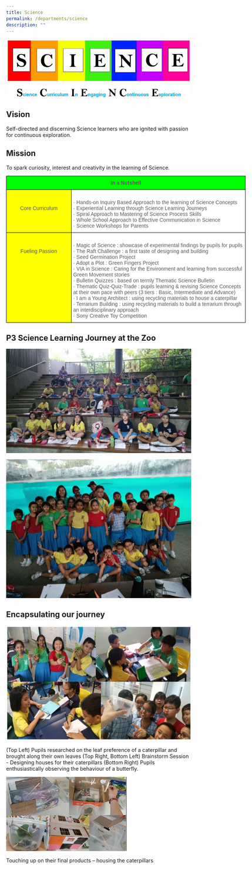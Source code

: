 ```yaml
---
title: Science
permalink: /departments/science
description: ""
---
```

![](/images/Science.jpeg)

## Vision

Self-directed and discerning Science learners who are ignited with passion for continuous exploration.  
  

## Mission

To spark curiosity, interest and creativity in the learning of Science.

<style type="text/css">
.tg  {border-collapse:collapse;border-spacing:0;}
.tg td{border-color:black;border-style:solid;border-width:1px;font-family:Arial, sans-serif;font-size:14px;
  overflow:hidden;padding:10px 5px;word-break:normal;}
.tg th{border-color:black;border-style:solid;border-width:1px;font-family:Arial, sans-serif;font-size:14px;
  font-weight:normal;overflow:hidden;padding:10px 5px;word-break:normal;}
.tg .tg-mzni{background-color:#FFF;color:#58595B;text-align:left;vertical-align:top}
.tg .tg-17il{background-color:#0F0;color:#58595B;font-weight:bold;text-align:center;vertical-align:top}
.tg .tg-yum2{background-color:#FF0;color:#58595B;text-align:center;vertical-align:top}
</style>
<table class="tg" style="undefined;table-layout: fixed; width: 652px">
<colgroup>
<col style="width: 177px">
<col style="width: 475px">
</colgroup>
<tbody>
  <tr>
    <td class="tg-17il" colspan="2">In a Nutshell</td>
  </tr>
  <tr>
    <td class="tg-yum2"><br><br>Core Curriculum</td>
    <td class="tg-mzni"><br>·       Hands-on Inquiry Based Approach to the learning of Science Concepts<br>·       Experiential Learning through Science Learning Journeys<br>·       Spiral Approach to Mastering of Science Process Skills<br>·       Whole School Approach to Effective Communication in Science<br>·       Science Workshops for Parents<br></td>
  </tr>
  <tr>
    <td class="tg-yum2"><br><br>Fueling Passion</td>
    <td class="tg-mzni"><br>·      Magic of Science : showcase of experimental findings by pupils for pupils<br>·      The Raft Challenge : a first taste of designing and building<br>·       Seed Germination Project<br>·       Adopt a Plot : Green Fingers Project<br>·       VIA in Science : Caring for the Environment and learning from successful Green Movement stories<br>·      Bulletin Quizzes : based on termly Thematic Science Bulletin<br>·       Thematic Quiz-Quiz-Trade : pupils learning &amp; revising Science Concepts at their own pace with peers             (3 tiers : Basic, Intermediate and Advance)<br>·       I am a Young Architect : using recycling materials to house a caterpillar<br>·      Terrarium Building : using recycling materials to build a terrarium through an interdisciplinary approach<br>·       Sony Creative Toy Competition</td>
  </tr>
</tbody>
</table>

## P3 Science Learning Journey at the Zoo

![](/images/zoo%201.jpeg)

![](/images/zoo2.jpeg)

## Encapsulating our journey

![](/images/butterfly%201.jpeg)

(Top Left) Pupils researched on the leaf preference of a caterpillar and brought along their own leaves (Top Right, Bottom Left) Brainstorm Session - Designing houses for their caterpillars (Bottom Right) Pupils enthusiastically observing the behaviour of a butterfly.

<img src="/images/butterfly%202.jpeg" 
     style="width:65%">


Touching up on their final products – housing the caterpillars
